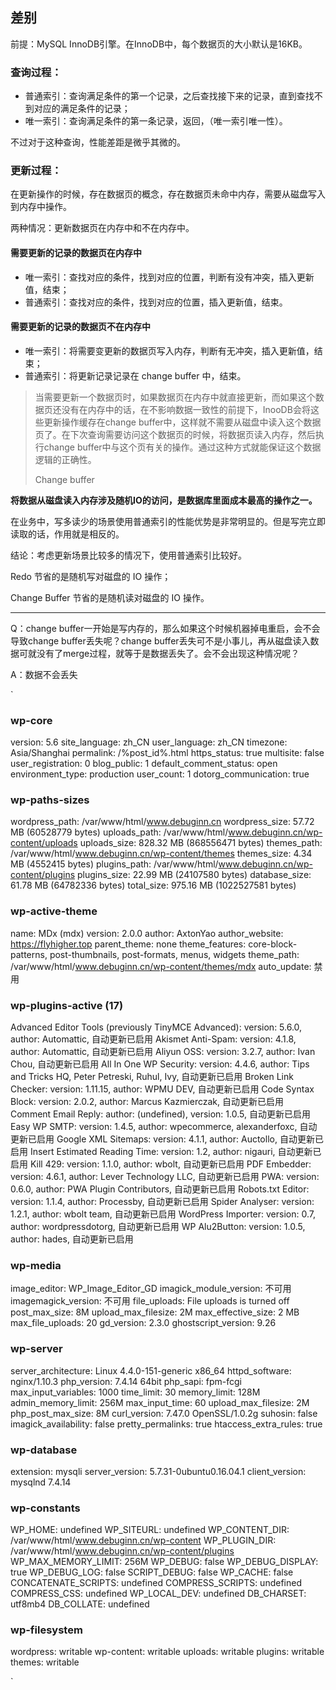

## 差别

前提：MySQL InnoDB引擎。在InnoDB中，每个数据页的大小默认是16KB。

### 查询过程：

- 普通索引：查询满足条件的第一个记录，之后查找接下来的记录，直到查找不到对应的满足条件的记录；
- 唯一索引：查询满足条件的第一条记录，返回，（唯一索引唯一性）。

不过对于这种查询，性能差距是微乎其微的。

### 更新过程：

在更新操作的时候，存在数据页的概念，存在数据页未命中内存，需要从磁盘写入到内存中操作。

两种情况：更新数据页在内存中和不在内存中。

#### 需要更新的记录的数据页在内存中

- 唯一索引：查找对应的条件，找到对应的位置，判断有没有冲突，插入更新值，结束；
- 普通索引：查找对应的条件，找到对应的位置，插入更新值，结束。

#### 需要更新的记录的数据页不在内存中

- 唯一索引：将需要变更新的数据页写入内存，判断有无冲突，插入更新值，结束；
- 普通索引：将更新记录记录在 change buffer 中，结束。

> 当需要更新一个数据页时，如果数据页在内存中就直接更新，而如果这个数据页还没有在内存中的话，在不影响数据一致性的前提下，InooDB会将这些更新操作缓存在change buffer中，这样就不需要从磁盘中读入这个数据页了。在下次查询需要访问这个数据页的时候，将数据页读入内存，然后执行change buffer中与这个页有关的操作。通过这种方式就能保证这个数据逻辑的正确性。
>
> Change buffer

**将数据从磁盘读入内存涉及随机IO的访问，是数据库里面成本最高的操作之一。**

在业务中，写多读少的场景使用普通索引的性能优势是非常明显的。但是写完立即读取的话，作用就是相反的。

结论：考虑更新场景比较多的情况下，使用普通索引比较好。



Redo 节省的是随机写对磁盘的 IO 操作；

Change Buffer 节省的是随机读对磁盘的 IO 操作。



---



Q：change buffer一开始是写内存的，那么如果这个时候机器掉电重启，会不会导致change buffer丢失呢？change buffer丢失可不是小事儿，再从磁盘读入数据可就没有了merge过程，就等于是数据丢失了。会不会出现这种情况呢？

A：数据不会丢失







`
### wp-core ###

version: 5.6
site_language: zh_CN
user_language: zh_CN
timezone: Asia/Shanghai
permalink: /%post_id%.html
https_status: true
multisite: false
user_registration: 0
blog_public: 1
default_comment_status: open
environment_type: production
user_count: 1
dotorg_communication: true

### wp-paths-sizes ###

wordpress_path: /var/www/html/www.debuginn.cn
wordpress_size: 57.72 MB (60528779 bytes)
uploads_path: /var/www/html/www.debuginn.cn/wp-content/uploads
uploads_size: 828.32 MB (868556471 bytes)
themes_path: /var/www/html/www.debuginn.cn/wp-content/themes
themes_size: 4.34 MB (4552415 bytes)
plugins_path: /var/www/html/www.debuginn.cn/wp-content/plugins
plugins_size: 22.99 MB (24107580 bytes)
database_size: 61.78 MB (64782336 bytes)
total_size: 975.16 MB (1022527581 bytes)

### wp-active-theme ###

name: MDx (mdx)
version: 2.0.0
author: AxtonYao
author_website: https://flyhigher.top
parent_theme: none
theme_features: core-block-patterns, post-thumbnails, post-formats, menus, widgets
theme_path: /var/www/html/www.debuginn.cn/wp-content/themes/mdx
auto_update: 禁用

### wp-plugins-active (17) ###

Advanced Editor Tools (previously TinyMCE Advanced): version: 5.6.0, author: Automattic, 自动更新已启用
Akismet Anti-Spam: version: 4.1.8, author: Automattic, 自动更新已启用
Aliyun OSS: version: 3.2.7, author: Ivan Chou, 自动更新已启用
All In One WP Security: version: 4.4.6, author: Tips and Tricks HQ, Peter Petreski, Ruhul, Ivy, 自动更新已启用
Broken Link Checker: version: 1.11.15, author: WPMU DEV, 自动更新已启用
Code Syntax Block: version: 2.0.2, author: Marcus Kazmierczak, 自动更新已启用
Comment Email Reply: author: (undefined), version: 1.0.5, 自动更新已启用
Easy WP SMTP: version: 1.4.5, author: wpecommerce, alexanderfoxc, 自动更新已启用
Google XML Sitemaps: version: 4.1.1, author: Auctollo, 自动更新已启用
Insert Estimated Reading Time: version: 1.2, author: nigauri, 自动更新已启用
Kill 429: version: 1.1.0, author: wbolt, 自动更新已启用
PDF Embedder: version: 4.6.1, author: Lever Technology LLC, 自动更新已启用
PWA: version: 0.6.0, author: PWA Plugin Contributors, 自动更新已启用
Robots.txt Editor: version: 1.1.4, author: Processby, 自动更新已启用
Spider Analyser: version: 1.2.1, author: wbolt team, 自动更新已启用
WordPress Importer: version: 0.7, author: wordpressdotorg, 自动更新已启用
WP Alu2Button: version: 1.0.5, author: hades, 自动更新已启用

### wp-media ###

image_editor: WP_Image_Editor_GD
imagick_module_version: 不可用
imagemagick_version: 不可用
file_uploads: File uploads is turned off
post_max_size: 8M
upload_max_filesize: 2M
max_effective_size: 2 MB
max_file_uploads: 20
gd_version: 2.3.0
ghostscript_version: 9.26

### wp-server ###

server_architecture: Linux 4.4.0-151-generic x86_64
httpd_software: nginx/1.10.3
php_version: 7.4.14 64bit
php_sapi: fpm-fcgi
max_input_variables: 1000
time_limit: 30
memory_limit: 128M
admin_memory_limit: 256M
max_input_time: 60
upload_max_filesize: 2M
php_post_max_size: 8M
curl_version: 7.47.0 OpenSSL/1.0.2g
suhosin: false
imagick_availability: false
pretty_permalinks: true
htaccess_extra_rules: true

### wp-database ###

extension: mysqli
server_version: 5.7.31-0ubuntu0.16.04.1
client_version: mysqlnd 7.4.14

### wp-constants ###

WP_HOME: undefined
WP_SITEURL: undefined
WP_CONTENT_DIR: /var/www/html/www.debuginn.cn/wp-content
WP_PLUGIN_DIR: /var/www/html/www.debuginn.cn/wp-content/plugins
WP_MAX_MEMORY_LIMIT: 256M
WP_DEBUG: false
WP_DEBUG_DISPLAY: true
WP_DEBUG_LOG: false
SCRIPT_DEBUG: false
WP_CACHE: false
CONCATENATE_SCRIPTS: undefined
COMPRESS_SCRIPTS: undefined
COMPRESS_CSS: undefined
WP_LOCAL_DEV: undefined
DB_CHARSET: utf8mb4
DB_COLLATE: undefined

### wp-filesystem ###

wordpress: writable
wp-content: writable
uploads: writable
plugins: writable
themes: writable

`